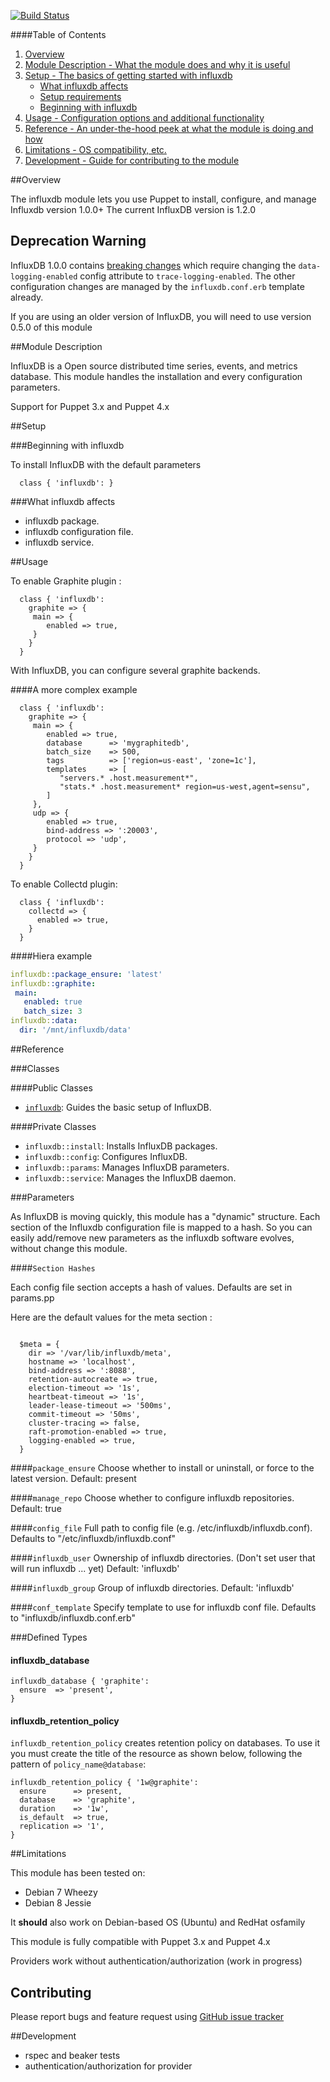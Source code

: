 [![Build Status](https://travis-ci.org/olivierHa/puppet-influxdb.svg)](https://travis-ci.org/olivierHa/puppet-influxdb)

####Table of Contents

1. [Overview](#overview)
2. [Module Description - What the module does and why it is useful](#module-description)
3. [Setup - The basics of getting started with influxdb](#setup)
    * [What influxdb affects](#what-influxdb-affects)
    * [Setup requirements](#setup-requirements)
    * [Beginning with influxdb](#beginning-with-influxdb)
4. [Usage - Configuration options and additional functionality](#usage)
5. [Reference - An under-the-hood peek at what the module is doing and how](#reference)
5. [Limitations - OS compatibility, etc.](#limitations)
6. [Development - Guide for contributing to the module](#development)

##Overview

The influxdb module lets you use Puppet to install, configure, and manage Influxdb version 1.0.0+
The current InfluxDB version is 1.2.0

## Deprecation Warning

InfluxDB 1.0.0 contains [breaking changes](https://github.com/influxdata/influxdb/blob/master/CHANGELOG.md#v100-2016-09-08)
which require changing the `data-logging-enabled` config attribute to `trace-logging-enabled`.
The other configuration changes are managed by the `influxdb.conf.erb` template already.

If you are using an older version of InfluxDB, you will need to use version 0.5.0 of this module

##Module Description

InfluxDB is a Open source distributed time series, events, and metrics database. 
This module handles the installation  and every configuration parameters.

Support for Puppet 3.x and Puppet 4.x

##Setup

###Beginning with influxdb

To install InfluxDB with the default parameters

~~~puppet
  class { 'influxdb': }
~~~

###What influxdb affects

* influxdb package.
* influxdb configuration file.
* influxdb service.

##Usage

To enable Graphite plugin : 

~~~puppet
  class { 'influxdb': 
    graphite => {
     main => {
        enabled => true,
     }
    }
  }
~~~

With InfluxDB, you can configure several graphite backends.

####A more complex example

~~~puppet
  class { 'influxdb': 
    graphite => {
     main => {
        enabled => true,
        database      => 'mygraphitedb',
        batch_size    => 500,
        tags          => ['region=us-east', 'zone=1c'],
        templates     => [
           "servers.* .host.measurement*",
           "stats.* .host.measurement* region=us-west,agent=sensu",
        ]
     },
     udp => {
        enabled => true,
        bind-address => ':20003',
        protocol => 'udp',
     }
    }
  }
~~~

To enable Collectd plugin:

~~~puppet
  class { 'influxdb': 
    collectd => {  
      enabled => true,
    }
  }
~~~

####Hiera example

```yaml
influxdb::package_ensure: 'latest'
influxdb::graphite:
 main:
   enabled: true
   batch_size: 3
influxdb::data:
  dir: '/mnt/influxdb/data'
```

##Reference

###Classes

####Public Classes

* [`influxdb`](#class-influxdb): Guides the basic setup of InfluxDB.

####Private Classes

* `influxdb::install`: Installs InfluxDB packages.
* `influxdb::config`: Configures InfluxDB.
* `influxdb::params`: Manages InfluxDB parameters.
* `influxdb::service`: Manages the InfluxDB daemon.

###Parameters

As InfluxDB is moving quickly, this module has a "dynamic" structure.
Each section of the Influxdb configuration file is mapped to a hash.
So you can easily add/remove new parameters as the influxdb software evolves, without change this module.

####`Section Hashes`

Each config file section accepts a hash of values. Defaults are set in params.pp

Here are the default values for the meta section :

~~~puppet

  $meta = {
    dir => '/var/lib/influxdb/meta',
    hostname => 'localhost',
    bind-address => ':8088',
    retention-autocreate => true,
    election-timeout => '1s',
    heartbeat-timeout => '1s',
    leader-lease-timeout => '500ms',
    commit-timeout => '50ms',
    cluster-tracing => false,
    raft-promotion-enabled => true,
    logging-enabled => true,
  }
~~~

####`package_ensure`
Choose whether to install or uninstall, or force to the latest version. Default: present

####`manage_repo`
Choose whether to configure influxdb repositories. Default: true

####`config_file`
Full path to config file (e.g. /etc/influxdb/influxdb.conf). Defaults to "/etc/influxdb/influxdb.conf"

####`influxdb_user`
Ownership of influxdb directories. (Don't set user that will run influxdb ... yet) Default: 'influxdb'

####`influxdb_group`
Group of influxdb directories. Default: 'influxdb'

####`conf_template`
Specify template to use for influxdb conf file. Defaults to "influxdb/influxdb.conf.erb"

###Defined Types

#### influxdb_database

~~~
influxdb_database { 'graphite':
  ensure  => 'present',
}
~~~

#### influxdb_retention_policy

`influxdb_retention_policy` creates retention policy on databases. 
To use it you must create the title of the resource as shown below,
following the pattern of `policy_name@database`:

~~~
influxdb_retention_policy { '1w@graphite':
  ensure      => present,
  database    => 'graphite',
  duration    => '1w',
  is_default  => true,
  replication => '1',
}
~~~

##Limitations

This module has been tested on:

 - Debian 7 Wheezy
 - Debian 8 Jessie

It **should** also work on Debian-based OS (Ubuntu) and RedHat osfamily

This module is fully compatible with Puppet 3.x and Puppet 4.x

Providers work without authentication/authorization (work in progress)

## Contributing

Please report bugs and feature request using [GitHub issue
tracker](https://github.com/olivierHa/puppet-influxdb/issues)

##Development

 - rspec and beaker tests
 - authentication/authorization for provider
